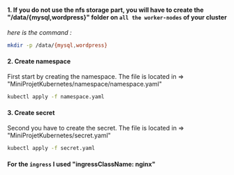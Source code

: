 #### 1. If you do not use the nfs storage part, you will have to create the "/data/{mysql,wordpress}" folder on ```all the worker-nodes``` of your cluster
_here is the command :_
```sh
mkdir -p /data/{mysql,wordpress}
```

#### 2. Create namespace
First start by creating the namespace. The file is located in => "MiniProjetKubernetes/namespace/namespace.yaml"
```sh
kubectl apply -f namespace.yaml
```

#### 3. Create secret
Second you have to create the secret. The file is located in => "MiniProjetKubernetes/secret.yaml"
```sh
kubectl apply -f secret.yaml
```

#### For the ```ingress``` I used "ingressClassName: nginx"

